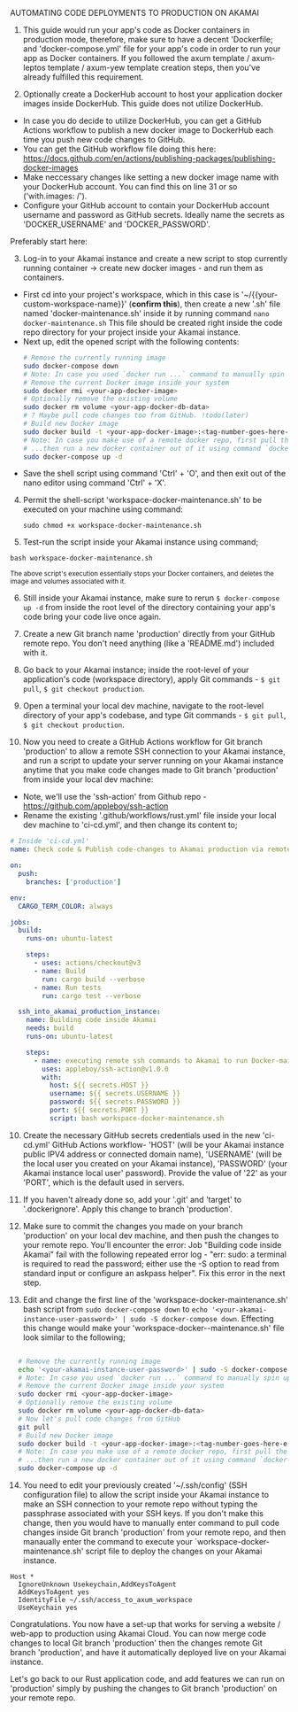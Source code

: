 AUTOMATING CODE DEPLOYMENTS TO PRODUCTION ON AKAMAI

1. This guide would run your app's code as Docker containers in production mode, therefore, make sure to have a decent 'Dockerfile; and 'docker-compose.yml' file for your app's code in order to run your app as Docker containers. If you followed the axum template / axum-leptos template / axum-yew template creation steps, then you've already fulfilled this requirement.

2. Optionally create a DockerHub account to host your application docker images inside DockerHub. This guide does not utilize DockerHub.

- In case you do decide to utilize DockerHub, you can get a GitHub Actions workflow to publish a new docker image to DockerHub each time you push new code changes to GitHub.
- You can get the GitHub workflow file doing this here: https://docs.github.com/en/actions/publishing-packages/publishing-docker-images
- Make neccessary changes like setting a new docker image name with your DockerHub account. You can find this on line 31 or so ('with.images: <specify-your-dockerhub-account-repo-name>/<specify-your-docker-image-name>').
- Configure your GitHub account to contain your DockerHub account username and password as GitHub secrets. Ideally name the secrets as 'DOCKER_USERNAME' and 'DOCKER_PASSWORD'.

Preferably start here:

3. Log-in to your Akamai instance and create a new script to stop currently running container -> create new docker images - and run them as containers.

- First cd into your project's workspace, which in this case is '~/{{your-custom-workspace-name}}' (**confirm this**), then create a new '.sh' file named 'docker-maintenance.sh' inside it by running command `nano docker-maintenance.sh` This file should be created right inside the code repo directory for your project inside your Akamai instance.
- Next up, edit the opened script with the following contents:
  ```sh
  # Remove the currently running image
  sudo docker-compose down
  # Note: In case you used `docker run ...` command to manually spin up your previous docker container, then use `docker stop <container-name>` instead of 'docker-compose down'.
  # Remove the current Docker image inside your system
  sudo docker rmi <your-app-docker-image>
  # Optionally remove the existing volume
  sudo docker rm volume <your-app-docker-db-data>
  # ? Maybe pull code changes too from GitHub. !todo(later)
  # Build new Docker image
  sudo docker build -t <your-app-docker-image>:<tag-number-goes-here-e.g-1.0>
  # Note: In case you make use of a remote docker repo, first pull the docker image from dockerhub using command `docker pull <the-docker-hub-repo-name>/<the-docker-hub-image-name>`
  # ...then run a new docker container out of it using command `docker-compose up -d` OR `docker run -t -d -p 80:8070 --name <the-docker-hub-repo-name>:<the-tag-name>` if for some reason are not using a 'docker-compose.yml' file.
  sudo docker-compose up -d
  ```
- Save the shell script using command 'Ctrl' + 'O', and then exit out of the nano editor using command 'Ctrl' + 'X'.

4. Permit the shell-script 'workspace-docker-maintenance.sh' to be executed on your machine using command:

   ```
   sudo chmod +x workspace-docker-maintenance.sh
   ```

5. Test-run the script inside your Akamai instance using command;

```
bash workspace-docker-maintenance.sh
```

<small>The above script's execution essentially stops your Docker containers, and deletes the image and volumes associated with it.</small>

6. Still inside your Akamai instance, make sure to rerun `$ docker-compose up -d` from inside the root level of the directory containing your app's code bring your code live once again.

7. Create a new Git branch name 'production' directly from your GitHub remote repo. You don't need anything (like a 'README.md') included with it.

8. Go back to your Akamai instance; inside the root-level of your application's code (workspace directory), apply Git commands - `$ git pull`, `$ git checkout production`.

9. Open a terminal your local dev machine, navigate to the root-level directory of your app's codebase, and type Git commands - `$ git pull`, `$ git checkout production`.

10. Now you need to create a GitHub Actions workflow for Git branch 'production' to allow a remote SSH connection to your Akamai instance, and run a script to update your server running on your Akamai instance anytime that you make code changes made to Git branch 'production' from inside your local dev machine:

- Note, we'll use the 'ssh-action' from Github repo - https://github.com/appleboy/ssh-action
- Rename the existing '.github/workflows/rust.yml' file inside your local dev machine to 'ci-cd.yml', and then change its content to;

```yaml
# Inside 'ci-cd.yml'
name: Check code & Publish code-changes to Akamai production via remote SSH

on:
  push:
    branches: ['production']

env:
  CARGO_TERM_COLOR: always

jobs:
  build:
    runs-on: ubuntu-latest

    steps:
      - uses: actions/checkout@v3
      - name: Build
        run: cargo build --verbose
      - name: Run tests
        run: cargo test --verbose

  ssh_into_akamai_production_instance:
    name: Building code inside Akamai
    needs: build
    runs-on: ubuntu-latest

    steps:
      - name: executing remote ssh commands to Akamai to run Docker-maintainance
        uses: appleboy/ssh-action@v1.0.0
        with:
          host: ${{ secrets.HOST }}
          username: ${{ secrets.USERNAME }}
          password: ${{ secrets.PASSWORD }}
          port: ${{ secrets.PORT }}
          script: bash workspace-docker-maintenance.sh
```

10. Create the necessary GitHub secrets credentials used in the new 'ci-cd.yml' GitHub Actions workflow- 'HOST' (will be your Akamai instance public IPV4 address or connected domain name), 'USERNAME' (will be the local user you created on your Akamai instance), 'PASSWORD' (your Akamai instance local user' password). Provide the value of '22' as your 'PORT', which is the default used in servers.

11. If you haven't already done so, add your '.git' and 'target' to '.dockerignore'. Apply this change to branch 'production'.

12. Make sure to commit the changes you made on your branch 'production' on your local dev machine, and then push the changes to your remote repo. You'll encounter the error: Job "Building code inside Akamai" fail with the following repeated error log - "err: sudo: a terminal is required to read the password; either use the -S option to read from standard input or configure an askpass helper". Fix this error in the next step.

13. Edit and change the first line of the 'workspace-docker-maintenance.sh' bash script from `sudo docker-compose down` to `echo '<your-akamai-instance-user-password>' | sudo -S docker-compose down`. Effecting this change would make your 'workspace-docker--maintenance.sh' file look similar to the following;

```sh

  # Remove the currently running image
  echo '<your-akamai-instance-user-password>' | sudo -S docker-compose down
  # Note: In case you used `docker run ...` command to manually spin up your previous docker container, then use `docker stop <container-name>` instead of 'docker-compose down'.
  # Remove the current Docker image inside your system
  sudo docker rmi <your-app-docker-image>
  # Optionally remove the existing volume
  sudo docker rm volume <your-app-docker-db-data>
  # Now let's pull code changes from GitHub
  git pull
  # Build new Docker image
  sudo docker build -t <your-app-docker-image>:<tag-number-goes-here-e.g-1.0>
  # Note: In case you make use of a remote docker repo, first pull the docker image from dockerhub using command `docker pull <the-docker-hub-repo-name>/<the-docker-hub-image-name>`
  # ...then run a new docker container out of it using command `docker-compose up -d` OR `docker run -t -d -p 80:8070 --name <the-docker-hub-repo-name>:<the-tag-name>` if for some reason are not using a 'docker-compose.yml' file.
  sudo docker-compose up -d
```

14. You need to edit your previously created '~/.ssh/config' (SSH configuration file) to allow the script inside your Akamai instance to make an SSH connection to your remote repo without typing the passphrase associated with your SSH keys. If you don't make this change, then you would have to manually enter command to pull code changes inside Git branch 'production' from your remote repo, and then manaually enter the command to execute your `workspace-docker-maintenance.sh' script file to deploy the changes on your Akamai instance.

```
Host *
  IgnoreUnknown Usekeychain,AddKeysToAgent
  AddKeysToAgent yes
  IdentityFile ~/.ssh/access_to_axum_workspace
  UseKeychain yes
```

Congratulations. You now have a set-up that works for serving a website / web-app to production using Akamai Cloud. You can now merge code changes to local Git branch 'production' then the changes remote Git branch 'production', and have it automatically deployed live on your Akamai instance.

Let's go back to our Rust application code, and add features we can run on 'production' simply by pushing the changes to Git branch 'production' on your remote repo.
